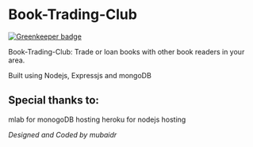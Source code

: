# Book-Trading-Club

[![Greenkeeper badge](https://badges.greenkeeper.io/mubaidr/Book-Trading-Club.svg)](https://greenkeeper.io/)

Book-Trading-Club: Trade or loan books with other book readers in your area.

Built using Nodejs, Expressjs and mongoDB

## Special thanks to:
mlab for monogoDB hosting
heroku for nodejs hosting

*Designed and Coded by mubaidr*
